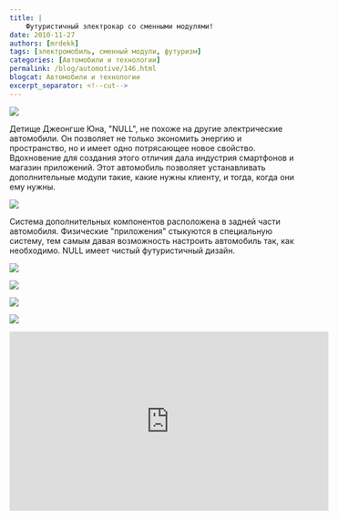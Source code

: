 ```yaml
---
title: |
    Футуристичный электрокар со сменными модулями!
date: 2010-11-27
authors: [mrdekk]
tags: [электромобиль, сменный модули, футуризм]
categories: [Автомобили и технологии]
permalink: /blog/automotive/146.html
blogcat: Автомобили и технологии
excerpt_separator: <!--cut-->
---
```



![](http://itw66.ru/uploads/images/00/00/01/2010/11/27/d60682.jpg)


Детище Джеонгше Юна, "NULL", не похоже на другие электрические автомобили. Он позволяет не только экономить энергию и пространство, но и имеет одно потрясающее новое свойство. Вдохновение для создания этого отличия дала индустрия смартфонов и магазин приложений. Этот автомобиль позволяет устанавливать дополнительные модули такие, какие нужны клиенту, и тогда, когда они ему нужны.


<!--cut-->



![](http://itw66.ru/uploads/images/00/00/01/2010/11/27/71757e.jpg)


Система дополнительных компонентов расположена в задней части автомобиля. Физические "приложения" стыкуются в специальную систему, тем самым давая возможность настроить автомобиль так, как необходимо. NULL имеет чистый футуристичный дизайн.


![](http://itw66.ru/uploads/images/00/00/01/2010/11/27/85bfe8.jpg)


![](http://itw66.ru/uploads/images/00/00/01/2010/11/27/603657.jpg)


![](http://itw66.ru/uploads/images/00/00/01/2010/11/27/81b0e6.jpg)


![](http://itw66.ru/uploads/images/00/00/01/2010/11/27/abf84f.jpg)


<iframe width="560" height="315" src="https://www.youtube.com/embed/iu9n_KPDf4E" title="YouTube video player" frameborder="0" allow="accelerometer; autoplay; clipboard-write; encrypted-media; gyroscope; picture-in-picture; web-share" allowfullscreen></iframe>
